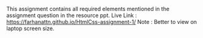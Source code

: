 This assignment contains all required elements mentioned in the assignment question in the resource ppt.
Live Link : https://farhanattn.github.io/HtmlCss-assignment-1/
Note : Better to view on laptop screen size.
